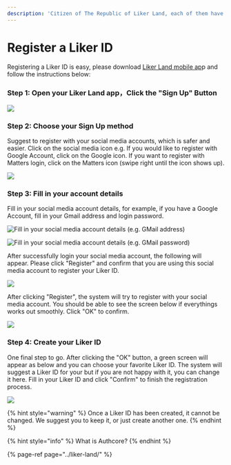 ```yaml
---
description: 'Citizen of The Republic of Liker Land, each of them have a unique Liker ID'
---
```


# Register a Liker ID

Registering a Liker ID is easy, please download [Liker Land mobile ap](https://like.co/in/getapp)p and follow the instructions below:

### Step 1: Open your Liker Land app，Click the "Sign Up" Button

![](../../.gitbook/assets/sign-in.png)

### **Step 2: Choose your Sign Up method**

Suggest to register with your social media accounts, which is safer and easier. Click on the social media icon e.g. If you would like to register with Google Account, click on the Google icon. If you want to register with Matters login, click on the Matters icon \(swipe right until the icon shows up\).

![](../../.gitbook/assets/img_2334.PNG)

### Step 3: Fill in your account details

Fill in your social media account details, for example, if you have a Google Account, fill in your Gmail address and login password.



![Fill in your social media account details \(e.g. GMail address\)](../../.gitbook/assets/img_2338.PNG)

![Fill in your social media account details \(e.g. GMail password\)](../../.gitbook/assets/img_2339.PNG)

After successfully login your social media account, the following will appear. Please click "Register" and confirm that you are using this social media account to register your Liker ID.

![](../../.gitbook/assets/img_2340.PNG)

After clicking "Register", the system will try to register with your social media account. You should be able to see the screen below if everythings works out smoothly. Click "OK" to confirm.

![](../../.gitbook/assets/img_2341.png)

### Step 4: Create your Liker ID

One final step to go. After clicking the "OK" button, a green screen will appear as below and you can choose your favorite Liker ID. The system will suggest a Liker ID for your but if you are not happy with it, you can change it here. Fill in your Liker ID and click "Confirm" to finish the registration process.

![](../../.gitbook/assets/img_3461.jpg)

{% hint style="warning" %}
Once a Liker ID has been created, it cannot be changed.  We suggest you to keep it, or just create another one.
{% endhint %}

{% hint style="info" %}
What is Authcore?
{% endhint %}

{% page-ref page="../liker-land/" %}




